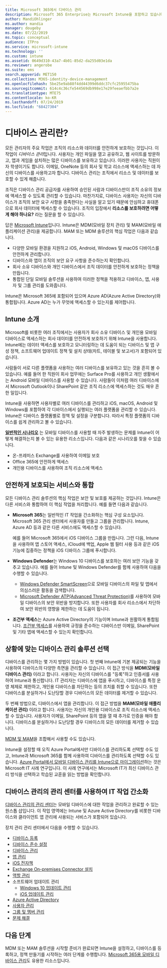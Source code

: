```yaml
---
title: Microsoft 365에서 디바이스 관리
description: Microsoft 365 Enterprise는 Microsoft Intune을 포함하고 있습니다. Intune이 조직에 모바일 디바이스 관리 및 모바일 애플리케이션 관리를 제공하는 방법을 참조하세요. 일반적인 시나리오를 읽고 Intune을 사용하여 사용자 환경에 Microsoft 365를 배포합니다.
author: MandiOhlinger
ms.author: mandia
manager: dougeby
ms.date: 07/22/2019
ms.topic: conceptual
audience: ITPro
ms.service: microsoft-intune
ms.technology: ''
ms.custom: intune
ms.assetid: 0649d310-43a7-4b01-85d2-da255d03e1da
ms.reviewer: angerobe
ms.suite: ems
search.appverid: MET150
ms.collection: M365-identity-device-management
ms.openlocfilehash: 5be25e9ab88f4dd44399d6ddc37cfc25955475ba
ms.sourcegitcommit: 614c4c36cfe544569db998e17e29feeaefbb7a2e
ms.translationtype: MTE75
ms.contentlocale: ko-KR
ms.lasthandoff: 07/24/2019
ms.locfileid: "68427304"
---
```

# <a name="what-is-device-management"></a>디바이스 관리란? 

모든 관리자의 주요 작업은 조직의 리소스와 데이터를 안전하게 보호하는 것입니다. 이 작업이 *디바이스 관리*입니다. 사용자는 개인 파일을 열고 공유하고, 웹 사이트를 방문하고, 앱과 게임을 설치하는 많은 디바이스를 보유하고 있습니다. 이러한 사용자는 직원이자 학생이기도 합니다. 이메일, OneNote 등의 회사 및 학교 리소스에 액세스하는 데 자신의 디바이스를 사용하고자 합니다. 디바이스 관리는 조직에서 리소스 및 데이터를 보호할 수 있게 해줍니다. 

조직은 디바이스 관리 공급자를 사용하여 승인된 사람과 디바이스만이 조직 소유의 정보에 액세스할 수 있도록 관리할 수 있습니다. 마찬가지로, 디바이스 사용자는 자신의 디바이스가 조직의 보안 요구 사항을 충족한다는 사실을 알고 있기 때문에 안심하고 휴대폰으로 회사 데이터에 액세스할 수 있습니다. 조직의 입장에서 **리소스를 보호하려면 어떻게 해야 하나요?** 라는 질문을 할 수 있습니다.

답은 [Microsoft Intune](https://docs.microsoft.com/intune/introduction-intune)입니다. Intune은 MDM(모바일 장치 관리) 및 MAM(모바일 애플리케이션 관리)을 제공합니다. MAM 또는 MDM 솔루션의 핵심 작업은 다음과 같습니다.

- 다양한 모바일 환경을 지원하고 iOS, Android, Windows 및 macOS 디바이스를 안전하게 관리합니다.
- 디바이스와 앱이 조직의 보안 요구 사항을 준수하는지 확인합니다.
- 회사 소유 디바이스와 개인 디바이스에서 조직 데이터를 안전하게 보호하는 정책을 만듭니다.
- 통합된 단일 모바일 솔루션을 사용하여 이러한 정책을 적용하고 디바이스, 앱, 사용자 및 그룹 관리를 도와줍니다.

Intune은 Microsoft 365에 포함되어 있으며 Azure AD(Azure Active Directory)와 통합됩니다. Azure AD는 누가 무엇에 액세스할 수 있는지를 제어합니다.

## <a name="hello-intune"></a>Intune 소개
Microsoft를 비롯한 여러 조직에서는 사용자가 회사 소유 디바이스 및 개인용 모바일 디바이스로 액세스하는 회사 데이터를 안전하게 보호하기 위해 Intune을 사용합니다. Intune에는 데이터 액세스를 보호하고 모니터링하는 데 도움이 되는 디바이스 및 앱 구성 정책, 소프트웨어 업데이트 정책 및 설치 상태(차트, 테이블 및 보고서)가 포함되어 있습니다.

사람들이 서로 다른 플랫폼을 사용하는 여러 디바이스를 보유하고 있는 것을 흔히 볼 수 있습니다. 예를 들어 한 직원이 회사 업무에는 Surface Pro를 사용하고 개인 생활에서는 Android 모바일 디바이스를 사용할 수 있습니다. 사람들이 이처럼 여러 디바이스에서 Microsoft Outlook이나 SharePoint 같은 조직 리소스에 액세스하는 것도 매우 흔한 일입니다.

Intune을 사용하면 사용자별로 여러 디바이스를 관리하고 iOS, macOS, Android 및 Windows를 포함하여 각 디바이스에서 실행되는 여러 플랫폼을 관리할 수 있습니다. Intune은 디바이스 플랫폼별로 정책 및 설정을 구분합니다. 따라서 특정 플랫폼의 디바이스를 쉽게 관리하고 볼 수 있습니다.

**[일반적인 시나리오](https://docs.microsoft.com/intune/common-scenarios)** 는 모바일 디바이스를 사용할 때 자주 발생하는 문제를 Intune이 어떻게 해결하는지 볼 수 있는 유용한 리소스입니다. 다음과 같은 시나리오를 찾을 수 있습니다.  
- 온-프레미스 Exchange를 사용하여 이메일 보호
- Office 365에 안전하게 액세스
- 개인용 디바이스를 사용하여 조직 리소스에 액세스

## <a name="integration-with-secure-and-protect-services"></a>안전하게 보호되는 서비스와 통합
모든 디바이스 관리 솔루션의 핵심 작업은 보안 및 보호를 제공하는 것입니다. Intune은 다른 서비스와 통합하여 이 핵심 작업을 처리합니다. 예를 들면 다음과 같습니다.

- **Microsoft 365**는 일반적인 IT 작업을 간소화하는 핵심 구성 요소입니다. Microsoft 365 관리 센터에서 사용자를 만들고 그룹을 관리합니다. Intune, Azure AD 등과 같은 다른 서비스에도 액세스할 수 있습니다. 

  예를 들어 Microsoft 365에서 iOS 디바이스 그룹을 만듭니다. 그런 다음, Intune을 사용하여 앱 스토어 액세스, iCloud에 백업, Apple 웹 필터 사용 등과 같은 iOS 기능에 집중하는 정책을 iOS 디바이스 그룹에 푸시합니다.

- **Windows Defender**는 Windows 10 디바이스를 보호하는 여러 보안 기능을 갖추고 있습니다. 예를 들어 Intune 및 Windows Defender를 함께 사용하여 다음을 수행할 수 있습니다. 

  - [Windows Defender SmartScreen](https://docs.microsoft.com/intune/endpoint-protection-windows-10)으로 모바일 디바이스의 파일 및 앱에서 의심스러운 활동을 검색합니다. 
  - [Microsoft Defender ATP(Advanced Threat Protection)](https://docs.microsoft.com/intune/advanced-threat-protection)를 사용하여 모바일 디바이스의 보안 위반을 방지합니다. 또한 사용자를 회사 리소스에서 차단하여 보안 위반의 영향을 제한하는 데 도움이 됩니다.

- **조건부 액세스**는 Azure Active Directory의 기능이며 Intune과 원활하게 통합됩니다. [조건부 액세스](https://docs.microsoft.com/intune/conditional-access)를 사용하여 규정을 준수하는 디바이스만 이메일, SharePoint 및 기타 앱에 액세스할 수 있는지 확인합니다. 

## <a name="choose-the-device-management-solution-thats-right-for-you"></a>상황에 맞는 디바이스 관리 솔루션 선택

디바이스를 관리하는 몇 가지 방법이 있습니다. 첫 번째 Intune에 기본 제공되는 기능을 사용하여 디바이스의 다양한 측면을 관리할 수 있습니다. 이 접근 방식을 **MDM(모바일 디바이스 관리)** 이라고 합니다. 사용자는 자신의 디바이스를 "등록"하고 인증서를 사용하여 Intune과 통신합니다. IT 관리자는 디바이스에 앱을 푸시하고, 디바이스를 특정 운영 체제로 제한하고, 개인용 디바이스를 차단하는 등의 조치를 취할 수 있습니다. 또한 디바이스를 분실하거나 도난당할 경우 디바이스의 모든 데이터를 제거할 수 있습니다. 

두 번째 방법으로, 디바이스에서 앱을 관리합니다. 이 접근 방법을 **MAM(모바일 애플리케이션 관리)** 이라고 합니다. 사용자는 자신의 개인용 디바이스로 조직 리소스에 액세스할 수 있습니다. 사용자가 이메일, SharePoint 등의 앱을 열 때 추가로 인증을 해야 합니다. 디바이스를 분실하거나 도난당할 경우 디바이스의 모든 데이터를 제거할 수 있습니다. 

[MDM 및 MAM](https://docs.microsoft.com/intune/byod-technology-decisions)을 조합해서 사용할 수도 있습니다.

Intune을 설정할 때 오직 Azure Portal에서만 디바이스를 관리하도록 선택할 수도 있고, Intune과 Microsoft 365를 함께 사용하여 디바이스를 관리하도록 선택할 수도 있습니다. [Azure Portal에서 모바일 디바이스 관리를 Intune으로 마이그레이션](https://www.microsoft.com/itshowcase/Article/Content/1042/Migrating-mobile-device-management-to-Intune-in-the-Azure-portal)하는 것은 Microsoft IT 사례 연구입니다. 이 사례 연구에서는 Microsoft IT가 최신 디바이스 관리 방식을 선택하고 학습된 교훈을 읽는 방법을 확인합니다.

## <a name="simplify-it-tasks-using-the-device-management-admin-center"></a>디바이스 관리의 관리 센터를 사용하여 IT 작업 간소화

[디바이스 관리의 관리 센터](https://devicemanagement.portal.azure.com/)는 모바일 디바이스에 대한 작업을 관리하고 완료할 수 있는 원스톱 샵입니다. 이 작업 영역에는 Intune 및 Azure Active Directory를 비롯한 디바이스와 클라이언트 앱 관리에 사용되는 서비스가 포함되어 있습니다. 

장치 관리 관리 센터에서 다음을 수행할 수 있습니다.

- [디바이스 등록](https://docs.microsoft.com/intune/device-enrollment)
- [디바이스 준수 설정](https://docs.microsoft.com/intune/device-compliance-get-started)
- [디바이스 관리](https://docs.microsoft.com/intune/device-management)
- [앱 관리](https://docs.microsoft.com/intune/app-management)  
- [iOS 전자책](https://docs.microsoft.com/intune/vpp-ebooks-ios)  
- [Exchange On-premises Connector 설치](https://docs.microsoft.com/intune/exchange-connector-install)  
- [역할 관리](https://docs.microsoft.com/intune/role-based-access-control)  
- 소프트웨어 업데이트 관리
  - [Windows 10 업데이트 관리](https://docs.microsoft.com/intune/windows-update-for-business-configure)  
  - [iOS 업데이트 관리](https://docs.microsoft.com/intune/software-updates-ios)  
- [Azure Active Directory](https://docs.microsoft.com/azure/active-directory)  
- [사용자 관리](https://docs.microsoft.com/azure/active-directory/fundamentals/add-users-azure-active-directory)
- [그룹 및 멤버 관리](https://docs.microsoft.com/azure/active-directory/fundamentals/active-directory-manage-groups)
- [문제 해결](https://docs.microsoft.com/intune/help-desk-operators)

## <a name="next-step"></a>다음 단계
MDM 또는 MAM 솔루션을 시작할 준비가 완료되면 Intune을 설정하고, 디바이스를 등록하고, 정책 만들기를 시작하는 여러 단계를 수행합니다. [Microsoft 365용 모바일 디바이스 관리](https://docs.microsoft.com/microsoft-365/enterprise/mobility-infrastructure)도 유용한 리소스입니다.
